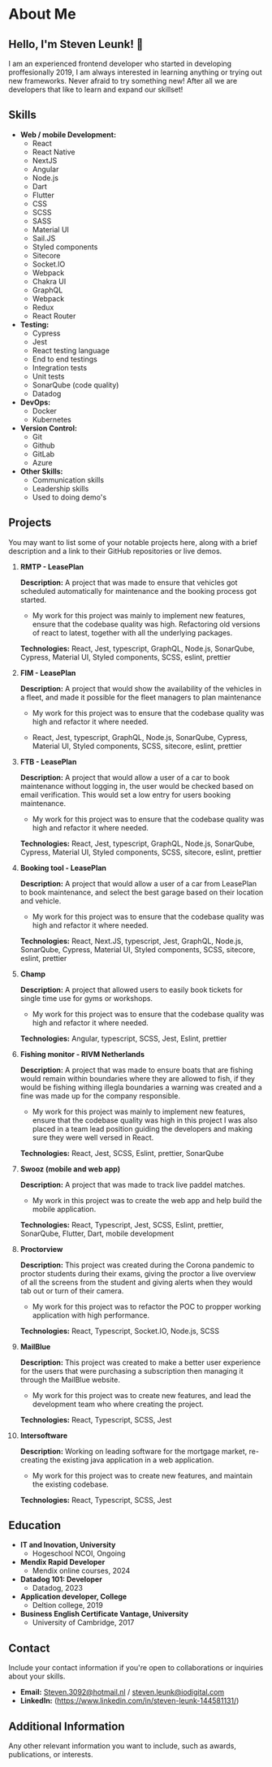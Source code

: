 # About Me

## Hello, I'm Steven Leunk! 👋

I am an experienced frontend developer who started in developing proffesionally 2019, I am always interested in learning anything or trying out new frameworks. Never afraid to try something new! After all we are developers that like to learn and expand our skillset!

## Skills

- **Web / mobile Development:**
  - React
  - React Native
  - NextJS
  - Angular
  - Node.js
  - Dart
  - Flutter
  - CSS
  - SCSS
  - SASS
  - Material UI
  - Sail.JS
  - Styled components
  - Sitecore
  - Socket.IO
  - Webpack
  - Chakra UI
  - GraphQL
  - Webpack
  - Redux
  - React Router
- **Testing:**
  - Cypress
  - Jest
  - React testing language
  - End to end testings
  - Integration tests
  - Unit tests
  - SonarQube (code quality)
  - Datadog
- **DevOps:**
  - Docker
  - Kubernetes
- **Version Control:**
  - Git
  - Github
  - GitLab
  - Azure
- **Other Skills:**
  - Communication skills
  - Leadership skills
  - Used to doing demo's

## Projects

You may want to list some of your notable projects here, along with a brief description and a link to their GitHub repositories or live demos.

1. **RMTP - LeasePlan**

   **Description:** A project that was made to ensure that vehicles got scheduled automatically for maintenance and the booking process got started.

   - My work for this project was mainly to implement new features, ensure that the codebase quality was high. Refactoring old versions of react to latest, together with all the underlying packages.
   
   **Technologies:** React, Jest, typescript, GraphQL, Node.js, SonarQube, Cypress, Material UI, Styled components, SCSS, eslint, prettier

2. **FIM - LeasePlan**

   **Description:** A project that would show the availability of the vehicles in a fleet, and made it possible for the fleet managers to plan maintenance

   - My work for this project was to ensure that the codebase quality was high and refactor it where needed.

   - React, Jest, typescript, GraphQL, Node.js, SonarQube, Cypress, Material UI, Styled components, SCSS, sitecore, eslint, prettier
  
3. **FTB - LeasePlan**

   **Description:** A project that would allow a user of a car to book maintenance without logging in, the user would be checked based on email verification. This would set a low entry for users booking maintenance.

   - My work for this project was to ensure that the codebase quality was high and refactor it where needed.
   
   **Technologies:** React, Jest, typescript, GraphQL, Node.js, SonarQube, Cypress, Material UI, Styled components, SCSS, sitecore, eslint, prettier
  
4. **Booking tool - LeasePlan**

   **Description:** A project that would allow a user of a car from LeasePlan to book maintenance, and select the best garage based on their location and vehicle.

   - My work for this project was to ensure that the codebase quality was high and refactor it where needed.
   
   **Technologies:** React, Next.JS, typescript, Jest, GraphQL, Node.js, SonarQube, Cypress, Material UI, Styled components, SCSS, sitecore, eslint, prettier
  
5. **Champ**

   **Description:** A project that allowed users to easily book tickets for single time use for gyms or workshops.
   
   - My work for this project was to ensure that the codebase quality was high and refactor it where needed.
  
   **Technologies:** Angular, typescript, SCSS, Jest, Eslint, prettier
  
6. **Fishing monitor - RIVM Netherlands**

   **Description:** A project that was made to ensure boats that are fishing would remain within boundaries where they are allowed to fish, if they would be fishing withing illegla boundaries a warning was created and a fine was made up for the company responsible.

   - My work for this project was mainly to implement new features, ensure that the codebase quality was high in this project I was also placed in a team lead position guiding the developers and making sure they were well versed in React.
   
   **Technologies:** React, Jest, SCSS, Eslint, prettier, SonarQube
    
7. **Swooz (mobile and web app)**

   **Description:** A project that was made to track live paddel matches.

   - My work in this project was to create the web app and help build the mobile application.
   
   **Technologies:** React, Typescript, Jest, SCSS, Eslint, prettier, SonarQube, Flutter, Dart, mobile development

8. **Proctorview**
   
   **Description:** This project was created during the Corona pandemic to proctor students during their exams, giving the proctor a live overview of all the screens from the student and giving alerts when they would tab out or turn of their camera.
   
   - My work for this project was to refactor the POC to propper working application with high performance.
   
   **Technologies:** React, Typescript, Socket.IO, Node.js, SCSS 

9. **MailBlue**

   **Description:** This project was created to make a better user experience for the users that were purchasing a subscription then managing it through the MailBlue website.
   
   - My work for this project was to create new features, and lead the development team who where creating the project.
   
   **Technologies:** React, Typescript, SCSS, Jest
   
10. **Intersoftware**

    **Description:** Working on leading software for the mortgage market, re-creating the existing java application in a web application.
   
    - My work for this project was to create new features, and maintain the existing codebase.
   
    **Technologies:** React, Typescript, SCSS, Jest

## Education

- **IT and Inovation, University**
  - Hogeschool NCOI, Ongoing
- **Mendix Rapid Developer**
  - Mendix online courses, 2024
- **Datadog 101: Developer**
  - Datadog, 2023
- **Application developer, College**
  - Deltion college, 2019
- **Business English Certificate Vantage, University**
  - University of Cambridge, 2017


## Contact

Include your contact information if you're open to collaborations or inquiries about your skills.

- **Email:** Steven.3092@hotmail.nl / steven.leunk@iodigital.com
- **LinkedIn:** (https://www.linkedin.com/in/steven-leunk-144581131/)

## Additional Information

Any other relevant information you want to include, such as awards, publications, or interests.
